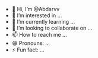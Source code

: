 - 👋 Hi, I’m @Abdarvv
- 👀 I’m interested in ...
- 🌱 I’m currently learning ...
- 💞️ I’m looking to collaborate on ...
- 📫 How to reach me ...
- 😄 Pronouns: ...
- ⚡ Fun fact: ...

<!---
Abdarvv/Abdarvv is a ✨ special ✨ repository because its `README.md` (this file) appears on your GitHub profile.
You can click the Preview link to take a look at your changes.
--->
